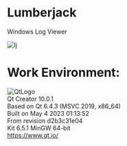 # Lumberjack
Windows Log Viewer 

![lj](https://github.com/kn0w0n3/Lumberjack/assets/22214754/2785520f-a307-4633-a9cd-3c4fc8c6a434)  
 
# **Work Environment:**       
![QtLogo](https://user-images.githubusercontent.com/22214754/179895211-d52559ab-35df-4fcc-bf69-7377739330d4.png)  
Qt Creator 10.0.1  
Based on Qt 6.4.3 (MSVC 2019, x86_64)  
Built on May 4 2023 01:13:52  
From revision d2b3c31e04  
Kit 6.5.1 MinGW 64-bit      
https://www.qt.io/      
